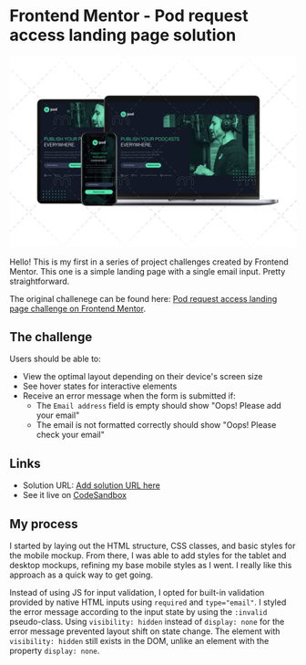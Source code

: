 # Frontend Mentor - Pod request access landing page solution

![Image of website on mobile, tablet, and laptop.](./assets/001-all-devices.png)

Hello! This is my first in a series of project challenges created by Frontend Mentor. This one is a simple landing page with a single email input. Pretty straightforward.

The original challenege can be found here: [Pod request access landing page challenge on Frontend Mentor](https://www.frontendmentor.io/challenges/pod-request-access-landing-page-eyTmdkLSG).

## The challenge

Users should be able to:

- View the optimal layout depending on their device's screen size
- See hover states for interactive elements
- Receive an error message when the form is submitted if:
  - The `Email address` field is empty should show "Oops! Please add your email"
  - The email is not formatted correctly should show "Oops! Please check your email"

## Links

- Solution URL: [Add solution URL here](https://your-solution-url.com)
- See it live on [CodeSandbox](https://codesandbox.io/s/001-fm-pod-landing-page-qy1k1)

## My process

I started by laying out the HTML structure, CSS classes, and basic styles for the mobile mockup. From there, I was able to add styles for the tablet and desktop mockups, refining my base mobile styles as I went. I really like this approach as a quick way to get going.

Instead of using JS for input validation, I opted for built-in validation provided by native HTML inputs using `required` and `type="email"`. I styled the error message according to the input state by using the `:invalid` pseudo-class. Using `visibility: hidden` instead of `display: none` for the error message prevented layout shift on state change. The element with `visibility: hidden` still exists in the DOM, unlike an element with the property `display: none`.
